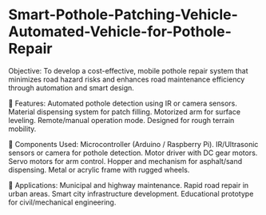 # Smart-Pothole-Patching-Vehicle-Automated-Vehicle-for-Pothole-Repair
Objective:
To develop a cost-effective, mobile pothole repair system that minimizes road hazard risks and enhances road maintenance efficiency through automation and smart design.

🔧 Features:
Automated pothole detection using IR or camera sensors.
Material dispensing system for patch filling.
Motorized arm for surface leveling.
Remote/manual operation mode.
Designed for rough terrain mobility.

🧠 Components Used:
Microcontroller (Arduino / Raspberry Pi).
IR/Ultrasonic sensors or camera for pothole detection.
Motor driver with DC gear motors.
Servo motors for arm control.
Hopper and mechanism for asphalt/sand dispensing.
Metal or acrylic frame with rugged wheels.

📌 Applications:
Municipal and highway maintenance.
Rapid road repair in urban areas.
Smart city infrastructure development.
Educational prototype for civil/mechanical engineering.


